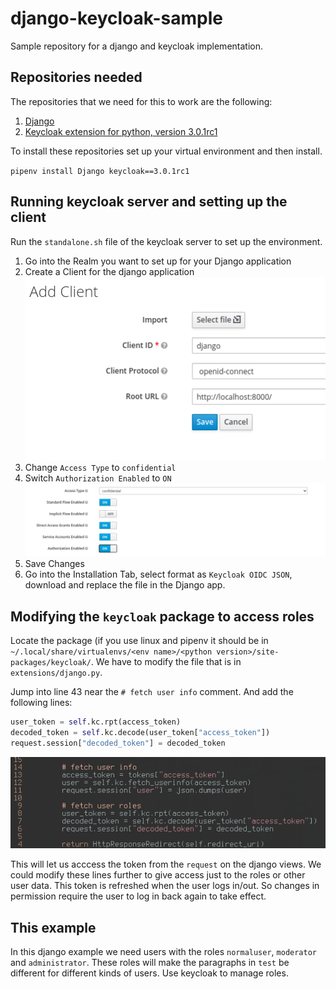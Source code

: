 # django-keycloak-sample
Sample repository for a django and keycloak implementation. 

## Repositories needed 
The repositories that we need for this to work are the following:
1. [Django](https://github.com/django)
2. [Keycloak extension for python, version 3.0.1rc1](https://github.com/chunky-monkeys/keycloak-client)

To install these repositories set up your virtual environment and then install.

`pipenv install Django keycloak==3.0.1rc1`

## Running keycloak server and setting up the client
Run the `standalone.sh` file of the keycloak server to set up the environment.

1. Go into the Realm you want to set up for your Django application
2. Create a Client for the django application 
![create client](https://github.com/jerojero/django-keycloak-sample/blob/main/tutorial/images/createclient.png)
3. Change `Access Type` to `confidential`
4. Switch `Authorization Enabled` to `ON`
![options](https://github.com/jerojero/django-keycloak-sample/blob/main/tutorial/images/confidential.png)
5. Save Changes
6. Go into the Installation Tab, select format as `Keycloak OIDC JSON`, download and replace the file in the Django app.

## Modifying the `keycloak` package to access roles
Locate the package (if you use linux and pipenv it should be in `~/.local/share/virtualenvs/<env name>/<python version>/site-packages/keycloak/`. We have to modify the file that is in `extensions/django.py`.

Jump into line 43 near the `# fetch user info` comment. And add the following lines:

```python
user_token = self.kc.rpt(access_token)
decoded_token = self.kc.decode(user_token["access_token"])
request.session["decoded_token"] = decoded_token
```
![modifications](https://github.com/jerojero/django-keycloak-sample/blob/main/tutorial/images/modifications.png)

This will let us acccess the token from the `request` on the django views. We could modify these lines further to give access just to the roles or other user data. This token is refreshed when the user logs in/out. So changes in permission require the user to log in back again to take effect.

## This example
In this django example we need users with the roles `normaluser`, `moderator` and `administrator`. These roles will make the paragraphs in `test` be different for different kinds of users. Use keycloak to manage roles. 
